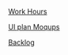[Work Hours](https://unioulu-my.sharepoint.com/:x:/g/personal/t3joal00_students_oamk_fi/Ea04_oaZPPpHoPMoM6HTn4kBliY2F3vXSMCTcVKl_vgSGw?e=BX3RDS)

[UI plan Moqups](https://app.moqups.com/9aaU2za7DF35qF0GrkmfGZzYHvUfXpsJ/view/page/a5805e2e5)

[Backlog](https://github.com/orgs/tvt23spo-group17/projects/1)
